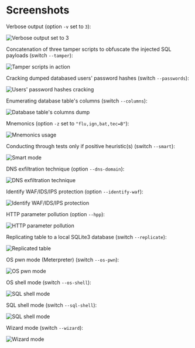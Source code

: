 # Screenshots

Verbose output (option `-v` set to `3`):

![Verbose output set to 3](images/sqlmap_verbose_3.png)

Concatenation of three tamper scripts to obfuscate the injected SQL payloads (switch `--tamper`):

![Tamper scripts in action](images/sqlmap_tamper_in_action.png)

Cracking dumped databased users' password hashes (switch `--passwords`):

![Users' password hashes cracking](images/sqlmap_cracking_password_hashes.png)

Enumerating database table's columns (switch `--columns`):

![Database table's columns dump](images/sqlmap_enumerating_columns.png)

Mnemonics (option `-z` set to `"flu,ign,bat,tec=B"`):

![Mnemonics usage](images/sqlmap_mnemonics.png)

Conducting through tests only if positive heuristic(s) (switch `--smart`):

![Smart mode](images/sqlmap_smart.png)

DNS exfiltration technique (option `--dns-domain`):

![DNS exfiltration technique](images/sqlmap_dns_exfiltration.png)

Identify WAF/IDS/IPS protection (option `--identify-waf`):

![Identify WAF/IDS/IPS protection](images/sqlmap_identify_waf.png)

HTTP parameter pollution (option `--hpp`):

![HTTP parameter pollution](images/sqlmap_hpp.png)

Replicating table to a local SQLite3 database (switch `--replicate`):

![Replicated table](images/sqlmap_replicate_result.png)

OS pwn mode (Meterpreter) (switch `--os-pwn`):

![OS pwn mode](images/sqlmap_os_pwn.png)

OS shell mode (switch `--os-shell`):

![SQL shell mode](images/sqlmap_os_shell.png)

SQL shell mode (switch `--sql-shell`):

![SQL shell mode](images/sqlmap_sql_shell.png)

Wizard mode (switch `--wizard`):

![Wizard mode](images/sqlmap_wizard.png)

